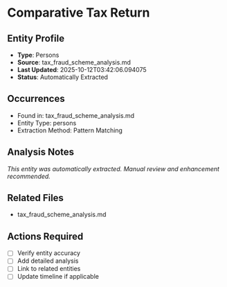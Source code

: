 # Comparative Tax Return

## Entity Profile
- **Type**: Persons
- **Source**: tax_fraud_scheme_analysis.md
- **Last Updated**: 2025-10-12T03:42:06.094075
- **Status**: Automatically Extracted

## Occurrences
- Found in: tax_fraud_scheme_analysis.md
- Entity Type: persons
- Extraction Method: Pattern Matching

## Analysis Notes
*This entity was automatically extracted. Manual review and enhancement recommended.*

## Related Files
- tax_fraud_scheme_analysis.md

## Actions Required
- [ ] Verify entity accuracy
- [ ] Add detailed analysis
- [ ] Link to related entities
- [ ] Update timeline if applicable
